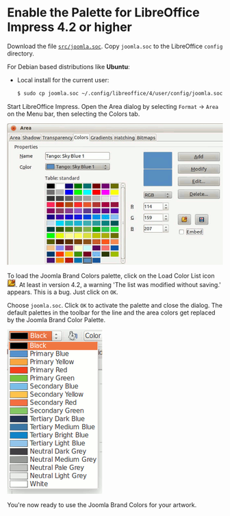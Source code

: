 # Enable the Palette for LibreOffice Impress 4.2 or higher

Download the file [`src/joomla.soc`](src/joomla.soc).
Copy `joomla.soc` to the LibreOffice `config` directory.
 
For Debian based distributions like **Ubuntu**:

  - Local install for the current user:

    ```bash
    $ sudo cp joomla.soc ~/.config/libreoffice/4/user/config/joomla.soc
    ```
    
Start LibreOffice Impress.
Open the Area dialog by selecting `Format` → `Area` on the Menu bar,
then selecting the Colors tab.

![Area Dialog](img/libreoffice-default-palette.png)

To load the Joomla Brand Colors palette, click on the Load Color List icon
![Load Icon](img/libreoffice-load-palette-icon.png).
At least in version 4.2, a warning 'The list was modified without saving.' appears.
This is a bug. Just click on `OK`.

Choose `joomla.soc`. Click `OK` to activate the palette and close the dialog.
The default palettes in the toolbar for the line and the area colors get replaced by the Joomla Brand Color Palette.

![LibreOffice Joomla Palette](img/libreoffice-joomla-palette.png)

You're now ready to use the Joomla Brand Colors for your artwork.
